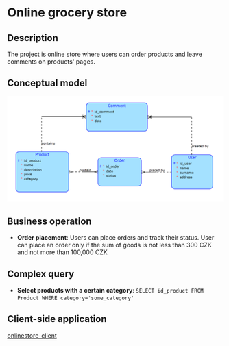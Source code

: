 # Online grocery store

## Description

The project is online store where users can order products and leave comments on products' pages.

## Conceptual model

![diagram](asserts/diagram.png)

## Business operation

- **Order placement**: Users can place orders and track their status. User can place an order only if the sum of goods is not less than 300 CZK and not more than 100,000 CZK

## Complex query

- **Select products with a certain category**: `SELECT id_product FROM Product WHERE category='some_category'`

## Client-side application

[onlinestore-client](https://github.com/gordeser/onlinestore-client)
